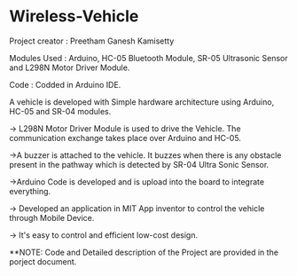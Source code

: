 # Wireless-Vehicle

Project creator : Preetham Ganesh Kamisetty

Modules Used : Arduino, HC-05 Bluetooth Module, SR-05 Ultrasonic Sensor and L298N Motor Driver Module.

Code : Codded in Arduino IDE.

A vehicle is developed with Simple hardware architecture using Arduino, HC-05 and SR-04 modules.

-> L298N Motor Driver Module is used to drive the Vehicle. The communication exchange takes place over Arduino and HC-05.

->A buzzer is attached to the vehicle. It buzzes when there is any obstacle present in the pathway which is detected by SR-04 Ultra Sonic Sensor.

->Arduino Code is developed and is upload into the board to integrate everything.

-> Developed an application in MIT App inventor to control the vehicle through Mobile Device.

-> It's easy to control and efficient low-cost design.


**NOTE: Code and Detailed description of the Project are provided in the porject document.
